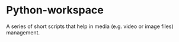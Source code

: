 # Python-workspace

A series of short scripts that help in media (e.g. video or image files) management.
